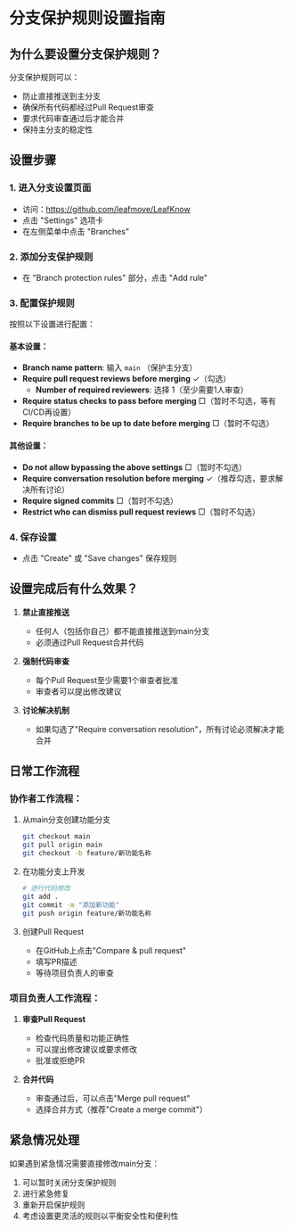 # 分支保护规则设置指南

## 为什么要设置分支保护规则？

分支保护规则可以：
- 防止直接推送到主分支
- 确保所有代码都经过Pull Request审查
- 要求代码审查通过后才能合并
- 保持主分支的稳定性

## 设置步骤

### 1. 进入分支设置页面
- 访问：https://github.com/leafmove/LeafKnow
- 点击 "Settings" 选项卡
- 在左侧菜单中点击 "Branches"

### 2. 添加分支保护规则
- 在 "Branch protection rules" 部分，点击 "Add rule"

### 3. 配置保护规则
按照以下设置进行配置：

#### 基本设置：
- **Branch name pattern**: 输入 `main` （保护主分支）
- **Require pull request reviews before merging** ✓（勾选）
  - **Number of required reviewers**: 选择 1（至少需要1人审查）
- **Require status checks to pass before merging** □（暂时不勾选，等有CI/CD再设置）
- **Require branches to be up to date before merging** □（暂时不勾选）

#### 其他设置：
- **Do not allow bypassing the above settings** □（暂时不勾选）
- **Require conversation resolution before merging** ✓（推荐勾选，要求解决所有讨论）
- **Require signed commits** □（暂时不勾选）
- **Restrict who can dismiss pull request reviews** □（暂时不勾选）

### 4. 保存设置
- 点击 "Create" 或 "Save changes" 保存规则

## 设置完成后有什么效果？

1. **禁止直接推送**
   - 任何人（包括你自己）都不能直接推送到main分支
   - 必须通过Pull Request合并代码

2. **强制代码审查**
   - 每个Pull Request至少需要1个审查者批准
   - 审查者可以提出修改建议

3. **讨论解决机制**
   - 如果勾选了"Require conversation resolution"，所有讨论必须解决才能合并

## 日常工作流程

### 协作者工作流程：
1. 从main分支创建功能分支
   ```bash
   git checkout main
   git pull origin main
   git checkout -b feature/新功能名称
   ```

2. 在功能分支上开发
   ```bash
   # 进行代码修改
   git add .
   git commit -m "添加新功能"
   git push origin feature/新功能名称
   ```

3. 创建Pull Request
   - 在GitHub上点击"Compare & pull request"
   - 填写PR描述
   - 等待项目负责人的审查

### 项目负责人工作流程：
1. **审查Pull Request**
   - 检查代码质量和功能正确性
   - 可以提出修改建议或要求修改
   - 批准或拒绝PR

2. **合并代码**
   - 审查通过后，可以点击"Merge pull request"
   - 选择合并方式（推荐"Create a merge commit"）

## 紧急情况处理

如果遇到紧急情况需要直接修改main分支：
1. 可以暂时关闭分支保护规则
2. 进行紧急修复
3. 重新开启保护规则
4. 考虑设置更灵活的规则以平衡安全性和便利性